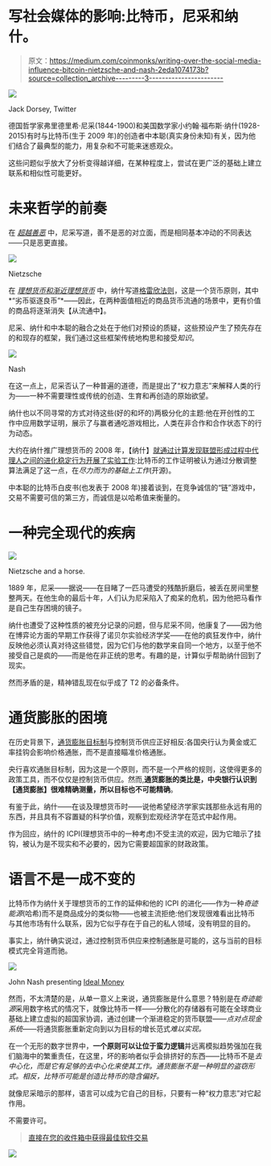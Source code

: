 # 写社会媒体的影响:比特币，尼采和纳什。

> 原文：<https://medium.com/coinmonks/writing-over-the-social-media-influence-bitcoin-nietzsche-and-nash-2eda1074173b?source=collection_archive---------3----------------------->

![](img/68442b8039f424ac220a94f09bc95c16.png)

Jack Dorsey, Twitter

德国哲学家弗里德里希·尼采(1844-1900)和美国数学家小约翰·福布斯·纳什(1928-2015)有时与比特币(生于 2009 年)的创造者中本聪(真实身份未知)有关，因为他们结合了最典型的能力，用复杂和不可能来迷惑观众。

这些问题似乎放大了分析变得越详细，在某种程度上，尝试在更广泛的基础上建立联系和相似性可能更好。

# 未来哲学的前奏

在 [*超越善恶*](https://en.wikipedia.org/wiki/Beyond_Good_and_Evil) 中，尼采写道，善不是恶的对立面，而是相同基本冲动的不同表达——只是恶更直接。

![](img/87348912fe89f33534e1e60285a6b890.png)

Nietzsche

在 [*理想货币和渐近理想货币*](http://personal.psu.edu/gjb6/nash/money.pdf) 中，纳什写道[格雷欣法则](https://en.wikipedia.org/wiki/Gresham%27s_law)，这是一个货币原则，其中*“劣币驱逐良币”*——因此，在两种面值相近的商品货币流通的场景中，更有价值的商品将逐渐消失【从流通中】。

尼采、纳什和中本聪的融合之处在于他们对预设的质疑，这些预设产生了预先存在的和现存的框架，我们通过这些框架传统地构思和接受*知识*。

![](img/97ceb0cf15e29d2ca518020c528f9095.png)

Nash

在这一点上，尼采否认了一种普遍的道德，而是提出了“权力意志”来解释人类的行为——一种不需要理性或传统的创造、生育和再创造的原始欲望。

纳什也以不同寻常的方式对待这些(好的和坏的)两极分化的主题:他在开创性的工作中应用数学证明，展示了与赢者通吃游戏相比，人类在非合作和合作状态下的行为动态。

大约在纳什推广理想货币的 2008 年，【纳什】[就通过计算发现联盟形成过程中代理人之间的进化稳定行为开展了实验工作](/coinmonks/proof-of-work-in-games-contracts-and-language-67c7b6609bff):比特币的工作证明被认为通过分散调整算法满足了这一点，在*尽力而为的基础上工作*(开源)。

中本聪的比特币白皮书(也发表于 2008 年)接着谈到，在竞争诚信的“链”游戏中，交易不需要可信的第三方，而诚信是以哈希值来衡量的。

# 一种完全现代的疾病

![](img/a9721fa5e739935f6a27cefb4f33c760.png)

Nietzsche and a horse.

1889 年，尼采——据说——在目睹了一匹马遭受的残酷折磨后，被丢在房间里整整两天。在他生命的最后十年，人们认为尼采陷入了痴呆的危机，因为他把马看作是自己生存困境的镜子。

纳什也遭受了这种性质的被充分记录的问题，但与尼采不同，他康复了——因为他在博弈论方面的早期工作获得了诺贝尔实验经济学奖——在他的疯狂发作中，纳什反映他必须认真对待这些错觉，因为它们与他的数学来自同一个地方，以至于他不接受自己是疯的——而是他在非正统的思考。有趣的是，计算似乎帮助纳什回到了现实。

然而矛盾的是，精神错乱现在似乎成了 T2 的必备条件。

# 通货膨胀的困境

在历史背景下，[通货膨胀目标制](http://web.uconn.edu/ahking/BernankeMishkin97.pdf)与控制货币供应正好相反:各国央行认为黄金或汇率挂钩会影响价格通胀，而不是直接瞄准价格通胀。

央行喜欢通胀目标制，因为这是一个原则，而不是一个严格的规则，这使得更多的政策工具，而不仅仅是控制货币供应。然而,**通货膨胀的类比是，中央银行认识到【通货膨胀】很难精确测量，所以目标也不可能精确**。

有鉴于此，纳什——在谈及理想货币时——说他希望经济学家实践那些永远有用的东西，并且具有不容置疑的科学价值，观察到宏观经济学在范式中起作用。

作为回应，纳什的 ICPI(理想货币中的一种考虑)不受主流的欢迎，因为它暗示了挂钩，被认为是不现实和不必要的，因为它需要超国家的财政政策。

# 语言不是一成不变的

比特币作为纳什关于理想货币的工作的延伸和他的 ICPI 的进化——作为一种*奇迹能源*(哈希)而不是商品成分的类似物——也被主流拒绝:他们发现很难看出比特币与其他市场有什么联系，因为它似乎存在于自己的私人领域，没有明显的目的。

事实上，纳什确实说过，通过控制货币供应来控制通胀是可能的，这与当前的目标模式完全背道而驰。

![](img/9dae5e9e8f374dc68a52b1309ff3cde0.png)

John Nash presenting [Ideal Money](https://www.mediatheque.lindau-nobel.org/videos/31344/ideal-money-and-the-motivation-of-savings-and-thrift-2011/laureate-nash-jr)

然而，不太清楚的是，从单一意义上来说，通货膨胀是什么意思？特别是在*奇迹能源*采用数字格式的情况下，就像比特币一样——分散化的存储器有可能在全球商业基础上建立虚拟的超国家协调，通过创建一个渐进稳定的货币联盟——*点对点现金系统*——将通货膨胀重新定向到以为目标的增长范式*难以实现。*

在一个无形的数字世界中，**一个原则可以让位于蛮力逻辑**并远离模拟趋势强加在我们脑海中的繁重责任，在这里，坏的影响者似乎会排挤好的东西——比特币不是*去中心化，而是它有足够的去中心化来使其工作。通货膨胀不是一种明显的盗窃形式。相反，比特币可能是创造比特币的隐含偏好。*

就像尼采暗示的那样，语言可以成为它自己的目标，只要有一种“权力意志”对它起作用。

不需要许可。

> [直接在您的收件箱中获得最佳软件交易](https://coincodecap.com/?utm_source=coinmonks)

[![](img/7c0b3dfdcbfea594cc0ae7d4f9bf6fcb.png)](https://coincodecap.com/?utm_source=coinmonks)